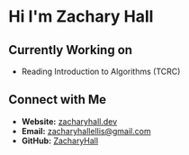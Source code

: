 # Hi I'm Zachary Hall 


## Currently Working on
- Reading Introduction to Algorithms (TCRC)



## Connect with Me
-  **Website:** [zacharyhall.dev](http://zacharyhall.dev)
-  **Email:** zacharyhallellis@gmail.com
-  **GitHub:** [ZacharyHall](https://github.com/darkzelli)
